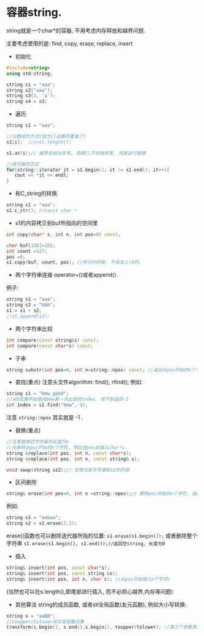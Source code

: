 # 容器string.
 
string就是一个char*的容器, 不用考虑内存释放和越界问题.
 
主要考虑使用的是:
find, copy, erase, replace, insert

 
* 初始化
 ```c++
#include<string>
using std:string;

string s1 = "aaa";
string s2("aaa");
string s3(3, 'a');
string s4 = s3;
 ```
* 遍历
 ```c++
string s1 = "aaa";

//以数组的方式(因为[]运算符重载了)
s1[i];  //i<s1.length();

s1.at(i);// 越界会抛出异常, 但是[]不会抛异常, 而是运行报错.

//迭代器的方式
for(string::iterator it = s1.begin(); it != s1.end(); it++){
    cout << *it << endl;
}
 ```
* 和C_string的转换
 ```c++
string s1 = "aaa"; 
s1.c_str(); //const char *
 ```
 * s1的内容拷贝到buf所指向的空间里
 ```c++
int copy(char* s, int n, int pos=0) const;

char buf[128]={0};
int count =127;
pos =0;  
s1.copy(buf, count, pos); //拷贝的时候, 不会加上\0的.
 ```
* 两个字符串连接
operator+()或者append().

例子:
 ```c++
string s1 = "aaa";
string s2 = "bbb";
s1 = s1 + s2;
//s1.append(s2);
 ```
* 两个字符串比较
 ```c++
int compare(const string&s) const;
int compare(const char*s) const;
 ```
* 子串
 ```c++
string substr(int pos=0, int n=string::npos) const; //返回从pos开始的n个字符的string
 ```
* 查找(重点) 
 注意头文件algorithm: find(), rfind();
 例如:
```c++
string s1 = "bmw_good";
//从0位置开始查找bmw第一次出现的index, 找不到返回-1
int index = s1.find("bmw", 0);  
 ```
 注意 `string::npos` 其实就是 -1 .
* 替换(重点)
 ```c++
//注意替换的字符串的长度为n
//先删除从pos开始的n个字符, 然后在pos处插入char*s
string &replace(int pos, int n, const char*s); 
string &replace(int pos, int n, const string& s); 

void swap(string &s2);// 交换当前字符串和s2的内容
 ```
 * 区间删除
  ```c++
string& erase(int pos=0, int n =string::npos);// 删除pos开始的n个字符, 返回修改后的string对象
 ```
 例如:
 ```c++
string s1 = "aabaa";
string s2 = s1.erase(2,1);
 ```
 erase()函数也可以删除迭代器所指的位置:
 `s1.erase(s1.begin());`
 或者删除整个字符串
 `s1.erase(s1.begin(), s1.end());//返回空string, 长度为0`
 * 插入
 ```c++
string& insert(int pos, const char*s);
string& insert(int pos, const string &s);
string& insert(int pos, int n, char c); //从pos开始插入n个字符c
 ```
 (当然也可以在s.length(),即尾部进行插入, 而不必担心越界,内存等问题)
* 其他算法
 string的成员函数, 或者stl全局函数(友元函数), 例如大小写转换:
 ```c++
string s = "aaBB";
//toupper/tolower其实是函数对象
transform(s.begin(), s.end(),s.begin(), toupper/tolower); //第三个参数表示转换后的位置
 ```